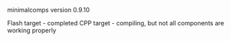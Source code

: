 minimalcomps version 0.9.10

Flash target - completed
CPP target - compiling, but not all components are working properly